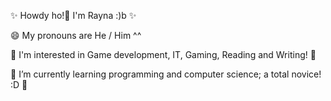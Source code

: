✨ Howdy ho!👋 I'm Rayna :)b ✨

😄 My pronouns are He / Him ^^

👀 I'm interested in Game development, IT, Gaming, Reading and Writing! 🤔

🌱 I’m currently learning programming and computer science; a total novice! :D 🌱
